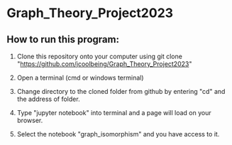 # Graph_Theory_Project2023

<h2>How to run this program:</h2>

1. Clone this repository onto your computer using git clone "https://github.com/jcoolbeing/Graph_Theory_Project2023"

2. Open a terminal (cmd or windows terminal)

3. Change directory to the cloned folder from github by entering "cd" and the address of folder.

4. Type "jupyter notebook" into terminal and a page will load on your browser.

5. Select the notebook "graph_isomorphism" and you have access to it.

